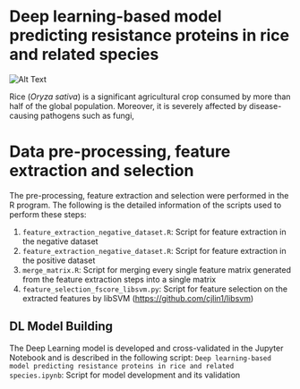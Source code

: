 # Deep learning-based model predicting resistance proteins in rice and related species

![Alt Text](image_url)

Rice (_Oryza sativa_) is a significant agricultural crop consumed by more than half of the global population.
Moreover, it is severely affected by disease-causing pathogens such as fungi,

# Data pre-processing, feature extraction and selection

The pre-processing, feature extraction and selection were performed in the R program. The following is the detailed information of the scripts used to perform these steps:
1. ```feature_extraction_negative_dataset.R```: Script for feature extraction in the negative dataset
2. ```feature_extraction_negative_dataset.R```: Script for feature extraction in the positive dataset
3. ```merge_matrix.R```: Script for merging every single feature matrix generated from the feature extraction steps into a single matrix
4. ```feature_selection_fscore_libsvm.py```: Script for feature selection on the extracted features by libSVM (https://github.com/cjlin1/libsvm)

## DL Model Building

The Deep Learning model is developed and cross-validated in the Jupyter Notebook and is described in the following script:
```Deep learning-based model predicting resistance proteins in rice and related species.ipynb```: Script for model development and its validation


